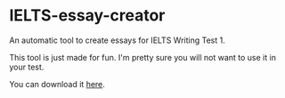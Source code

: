 # IELTS-essay-creator
An automatic tool to create essays for IELTS Writing Test 1.

This tool is just made for fun. I'm pretty sure you will not want to use it in your test.

You can download it [here](http://pan.baidu.com/s/1eQAKjbc).
